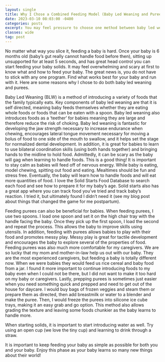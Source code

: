```yaml
---
layout: single
title: Why I Chose a Combined Feeding Model (Baby Led Weaning and Purees)
date: 2023-03-10 08:03:00 -0400
categories: posts
excerpt: You may feel pressure to choose one method between baby led weaning and purees, but you do not have to! Both are packed with benefits for you and your baby.
classes: wide
tag: post
---
```


No matter what way you slice it, feeding a baby is hard. Once your baby is 6 months old (baby’s gut really cannot handle food before then), sitting up unsupported for at least 5 seconds, and has great head control you can start feeding your baby solids. It may feel overwhelming and scary at first to know what and how to feed your baby. The great news is, you do not have to stick with any one program. Find what works best for your baby and run with it. Here are some reasons why I chose to do both baby led weaning and purees.

Baby Led Weaning (BLW) is a method of introducing a variety of foods that the family typically eats. Key components of baby led weaning are that it is self directed, meaning baby feeds themselves whether they are eating whole foods or foods that can be eaten with a spoon. Baby led weaning also introduces foods as a ‘teether’ for babies meaning they are large and therefore reduce the risk of choking. Baby led weaning is fantastic for developing the jaw strength necessary to increase endurance when chewing, encourages lateral tongue movement necessary for moving a bolus of food to one side of the mouth to swallow, and it helps set the stage for normalized dental development. In addition, it is great for babies to learn to use bilateral coordination skills (using both hands together) and bringing hands to the midline to hold food. Admittedly, it can be scary as the baby will gag when learning to handle foods. This is a good thing! It is important to stay calm as babies will feed off of nervous energy. While baby is eating, model chewing, spitting out food and eating. Mealtimes should be fun and stress free. Eventually, the baby will learn how to handle foods and will eat more quantities of food. I love the Solid Starts Food Database to search each food and see how to prepare it for my baby’s age. Solid starts also has a great app where you can track food you’ve tried and track baby’s reaction. I tried it, but ultimately found I didn’t need it (see my blog post about things that changed the game for me postpartum).

Feeding purees can also be beneficial for babies. When feeding purees, I use two spoons. I load one spoon and set it on the high chair tray with the handle facing the baby. Once they pick up the first spoon, I load the second and repeat the process. This allows the baby to improve skills using utensils. In addition, feeding with purees allows babies to play with their food and promotes messy play. Messy play is great for tactile development and encourages the baby to explore several of the properties of food. Feeding purees was also much more comfortable for my caregivers. We are so lucky that my mom and mother-in-law help us out with our baby. They are the most experienced caregivers, but feeding a baby is totally different now. When we were babies they would feed us rice cereal and baby food from a jar. I found it more important to continue introducing foods to my baby even when I could not be there, but I did not want to make it too hard on my baby or caregivers. Lastly, prepping purees is sometimes just easier when you need something quick and prepped and need to get out of the house for daycare. I would buy bags of frozen veggies and steam them or prepare them as directed, then add breastmilk or water to a blender and make the puree. Then, I would freeze the purees into silicone ice cube trays, making it an easy grab and go option. This method also allows grading the texture and leaving some foods chunkier as the baby learns to handle more.

When starting solids, it is important to start introducing water as well. Try using an open cup (we love the tiny cup) and learning to drink through a straw.

It is important to keep feeding your baby as simple as possible for both you and your baby. Enjoy this phase as your baby learns so many new things about their world!
